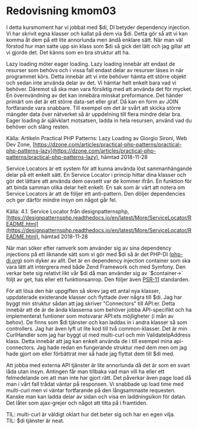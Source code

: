 ---
---
Redovisning kmom03
=========================

I detta kursmoment har vi jobbat med $di, DI betyder dependency injection.
Vi har skrivit egna klasser och kallat på dem via $di. Detta gör så att vi
kan komma åt dem  på ett lite annorlunda men ändå enklare sätt. När man väl förstod
hur man satte upp sin klass som $di så gick det lätt och jag gillar att vi gjorde det.
Det känns som en bra struktur att ha.

Lazy loading möter eager loading. Lazy loading innebär att endast de resurser som behövs och i vissa fall
endast delar av resurser läses in när programmet körs. Detta innebär att vi inte behöver hämta ett större objekt och sedan inte använda delar av det.
Vi hämtar helt enkelt bara vad vi behöver. Däremot så ska man vara försiktig med att använda det för mycket. En övernvändning av det kan innebära
minskat preformance. Det händer primärt om det är ett större data-set eller graf. Då kan en form av JOIN fortfarande vara snabbare. Till exempel om
det är svårt att skicka större mängder data över nätverket så är uppdelning till flera mindre delar bra. Eager loading är självklart motsatsen, ladda in
hela resursen, använd vad du behöver och släng resten.

Källa: Artikeln Practical PHP Patterns: Lazy Loading av Giorgio Sironi, Web Dev Zone, [https://dzone.com/articles/practical-php-patterns/practical-php-patterns-lazy](https://dzone.com/articles/practical-php-patterns/practical-php-patterns-lazy), hämtad 2018-11-28

Service Locators är ett system för att kunna använda löst sammanhängande delar på ett enkelt sätt.
En Service Locator i princip hittar dina klasser och gör det lättare att använda dem oavsett var de kommer ifrån. En
funktion för att binda samman olika delar helt enkelt.
En sak som är värt att notera om Service Locators är att de följer ett anti-pattern. Den döljer
dependencies och ger därför mindre insyn om något går fel.

Källa: 4.1. Service Locator från designpatternsphp,
[https://designpatternsphp.readthedocs.io/en/latest/More/ServiceLocator/README.html](https://designpatternsphp.readthedocs.io/en/latest/More/ServiceLocator/README.html), hämtad 2018-11-28

När man söker efter ramverk som använder sig av sina dependency injections på ett liknande sätt som vi gör med $di så
är det PHP-DI ([php-di.org](php-di.org)) som dyker av allt. Det är en dependency injection container som ska vara lätt att intergrera med
både Zend Framework och med Symfony. Den verkar bete sig relativt likt vår $di då man använder sig av `$container->` följt av get, has eller
ett funktionsanrop. Den följer även [PSR-11](https://www.php-fig.org/psr/psr-11/) standarden.

För att lösa den här uppgiften så skrev jag ett antal nya klasser, uppdaterade existerande klasser och flyttade över några till $di.
Jag har byggt min struktur sådan att jag skriver "Connectors" till API:er. Detta innebär att de är de ända klasserna som behöver
jobba API-specifikt och ha implementerat funtioner som motsvarar API:ets möjligheter (i mån av behov). De finns som $di tjänster och
kan laddas in i andra klasser så som controllers. Jag har även lyft ut lite kod till två common-klasser. Det är min CurlHandler som jag
har byggt ut med multi-curl och min ValidateIpAddress klass. Detta innebär att jag kan enkelt använda de i till exempel mina api-connectors.
Jag hade redan en fungerande struktur med dem men om jag hade gjort om eller förbättrat mer så hade jag flyttat dem till $di med.

Att jobba med externa API tjänster är lite annorlunda då det är som en svart låda utan insyn. Antingen får man tillbaka vad man vill ha
eller ett felmedelande om att man inte har gjort rätt. Det påverkar även page load då man i vårt fall trådat väntar på responsen. Vi
snabbade up load time med multi-curl men vi väntar fortfarande på den långsammaste requesten. Kanske man kan ladda delar av sidan och
visa en laddningsikon för datan. Det låter som ajax-grejer och något att titta på i framtiden.

TIL: multi-curl är väldigt oklart hur det beter sig och har en egen vilja.  
TIL: $di tjänster är neat.

